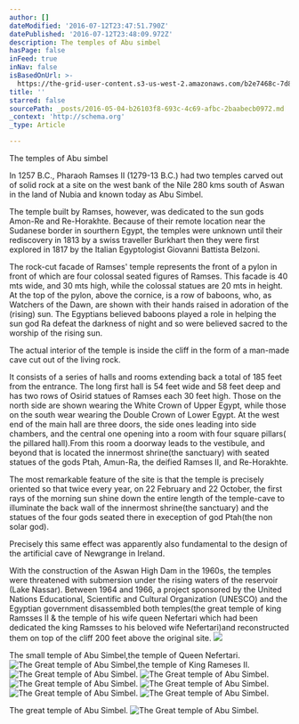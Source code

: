 ```yaml
---
author: []
dateModified: '2016-07-12T23:47:51.790Z'
datePublished: '2016-07-12T23:48:09.972Z'
description: The temples of Abu simbel
hasPage: false
inFeed: true
inNav: false
isBasedOnUrl: >-
  https://the-grid-user-content.s3-us-west-2.amazonaws.com/b2e7468c-7d8c-4166-a70c-2162a756b920.jpg
title: ''
starred: false
sourcePath: _posts/2016-05-04-b26103f8-693c-4c69-afbc-2baabecb0972.md
_context: 'http://schema.org'
_type: Article

---
```

The temples of Abu simbel

In 1257 B.C., Pharaoh Ramses II (1279-13 B.C.) had two temples carved out of solid rock at a site on the west bank of the Nile 280 kms south of Aswan in the land of Nubia and known today as Abu Simbel.

The temple built by Ramses, however, was dedicated to the sun gods Amon-Re and Re-Horakhte. Because of their remote location near the Sudanese border in sourthern Egypt, the temples were unknown until their rediscovery in 1813 by a swiss traveller Burkhart then they were first explored in 1817 by the Italian Egyptologist Giovanni Battista Belzoni.

The rock-cut facade of Ramses' temple represents the front of a pylon in front of which are four colossal seated figures of Ramses. This facade is 40 mts wide, and 30 mts high, while the colossal statues are 20 mts in height. At the top of the pylon, above the cornice, is a row of baboons, who, as Watchers of the Dawn, are shown with their hands raised in adoration of the (rising) sun. The Egyptians believed baboons played a role in helping the sun god Ra defeat the darkness of night and so were believed sacred to the worship of the rising sun.

The actual interior of the temple is inside the cliff in the form of a man-made cave cut out of the living rock.

It consists of a series of halls and rooms extending back a total of 185 feet from the entrance. The long first hall is 54 feet wide and 58 feet deep and has two rows of Osirid statues of Ramses each 30 feet high. Those on the north side are shown wearing the White Crown of Upper Egypt, while those on the south wear wearing the Double Crown of Lower Egypt. At the west end of the main hall are three doors, the side ones leading into side chambers, and the central one opening into a room with four square pillars( the pillared hall).From this room a doorway leads to the vestibule, and beyond that is located the innermost shrine(the sanctuary) with seated statues of the gods Ptah, Amun-Ra, the deified Ramses II, and Re-Horakhte.

The most remarkable feature of the site is that the temple is precisely oriented so that twice every year, on 22 February and 22 October, the first rays of the morning sun shine down the entire length of the temple-cave to illuminate the back wall of the innermost shrine(the sanctuary) and the statues of the four gods seated there in exeception of god Ptah(the non solar god).

Precisely this same effect was apparently also fundamental to the design of the artificial cave of Newgrange in Ireland.

With the construction of the Aswan High Dam in the 1960s, the temples were threatened with submersion under the rising waters of the reservoir (Lake Nassar). Between 1964 and 1966, a project sponsored by the United Nations Educational, Scientific and Cultural Organization (UNESCO) and the Egyptian government disassembled both temples(the great temple of king Ramsses II & the temple of his wife queen Nefertari which had been dedicated the king Ramsses to his beloved wife Nefertari)and reconstructed them on top of the cliff 200 feet above the original site.
![](https://the-grid-user-content.s3-us-west-2.amazonaws.com/28b23d79-35ab-42fb-81b3-2fbdf6ec2106.jpg)

The small temple of Abu Simbel,the temple of Queen Nefertari.
![The Great temple of Abu Simbel,the temple of King Rameses II. ](https://the-grid-user-content.s3-us-west-2.amazonaws.com/b2e7468c-7d8c-4166-a70c-2162a756b920.jpg)
![The Great temple of Abu Simbel. ](https://the-grid-user-content.s3-us-west-2.amazonaws.com/6325f459-2c39-4814-b970-21633028c671.jpg)
![The Great temple of Abu Simbel. ](https://the-grid-user-content.s3-us-west-2.amazonaws.com/294560e2-f557-406d-829c-1bd840cb2774.jpg)
![The Great temple of Abu Simbel. ](https://the-grid-user-content.s3-us-west-2.amazonaws.com/d0dbd4d7-22dc-4343-bb0c-fc60a75ca01d.jpg)
![The Great temple of Abu Simbel. ](https://the-grid-user-content.s3-us-west-2.amazonaws.com/4af1d37b-e31c-4e80-bae7-78e209b69e37.jpg)
![The Great temple of Abu Simbel. ](https://the-grid-user-content.s3-us-west-2.amazonaws.com/eb05a744-33b8-4be6-98b4-9ec9005217f5.jpg)
![The Great temple of Abu Simbel. ](https://the-grid-user-content.s3-us-west-2.amazonaws.com/384a76bf-0526-4b4f-8317-4dcfec461d12.jpg)

The great temple of Abu Simbel.
![The Great temple of Abu Simbel. ](https://the-grid-user-content.s3-us-west-2.amazonaws.com/6ac6a995-6be8-4705-ab1f-73daf8c814a5.jpg)